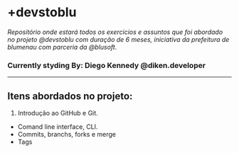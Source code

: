 


# +devstoblu


*Repositório onde estará todos os exercicios e assuntos que foi abordado no projeto @devstoblu com duração de 6 meses, iniciativa da prefeitura de blumenau com parceria da @blusoft.*

### Currently styding By: Diego Kennedy @diken.developer

---
## Itens abordados no projeto:

01. Introdução ao GitHub e Git.
  - Comand line interface, CLI.
  - Commits, branchs, forks e merge
  - Tags
